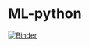 # ML-python
[![Binder](https://mybinder.org/badge.svg)](https://mybinder.org/v2/gh/helberfernandes/NLP-with-Python/master)
